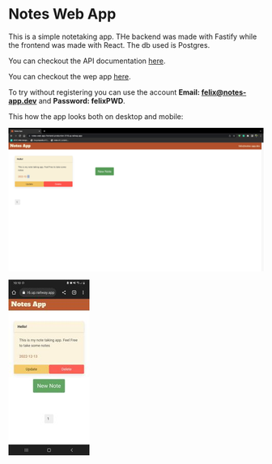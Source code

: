 # Notes Web App

This is a simple notetaking app. THe backend was made with Fastify while the frontend was made with React. The db used is Postgres.

You can checkout the API documentation [here](https://notes-web-app-backend-production.up.railway.app/docs).

You can checkout the wep app [here](https://notes-web-app-frontend-production-5116.up.railway.app).

To try without registering you can use the account **Email: felix@notes-app.dev** and **Password: felixPWD**.

This how the app looks both on desktop and mobile: 

![Desktop view](/desktop-view.png "Desktop")

![Mobile view](/mobile-view.jpeg "Mobile")
